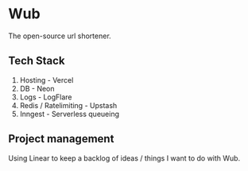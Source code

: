 # Wub
The open-source url shortener.

## Tech Stack
1. Hosting - Vercel
2. DB - Neon
3. Logs - LogFlare
4. Redis / Ratelimiting - Upstash
5. Inngest - Serverless queueing

## Project management
Using Linear to keep a backlog of ideas / things I want to do with Wub.